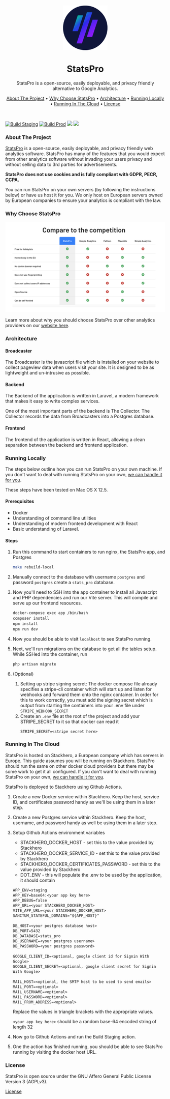 <p align="center">
    <a href="https://StatsPro.io/">
        <img src="https://raw.githubusercontent.com/StatsProIO/StatsPro/master/src/public/images/logo.png" width="140px" />
    </a>
</p>

<h1 align="center">StatsPro</h1>
<p align="center">StatsPro is a open-source, easily deployable, and privacy friendly alternative to Google Analytics.</p>

<p align="center">
  <a href="#about-the-project">About The Project</a> •
  <a href="#why-choose-stats-pro">Why Choose StatsPro</a> •
  <a href="#architecture">Architecture</a> •
  <a href="#running-locally">Running Locally</a> •
  <a href="#running-in-the-cloud">Running In The Cloud</a> •
  <a href="#license">License</a>
</p>  

<br />

[![Build Staging](https://github.com/StatsProIO/StatsPro/actions/workflows/build-staging.yml/badge.svg)](https://github.com/StatsProIO/StatsPro/actions/workflows/build-staging.yml)
[![Build Prod](https://github.com/StatsProIO/StatsPro/actions/workflows/build-prod.yml/badge.svg)](https://github.com/StatsProIO/StatsPro/actions/workflows/build-prod.yml)
![](https://badgen.net/github/commits/StatsProIO/StatsPro)
![](https://badgen.net/github/license/StatsProIO/StatsPro)

### About The Project
[StatsPro](https://statspro.io) is a open-source, easily deployable, and privacy friendly web analytics software. StatsPro has many of the features that you would expect from other analytics software without invading your users privacy and without selling data to 3rd parties for advertisements. 

**StatsPro does not use cookies and is fully compliant with GDPR, PECR, CCPA.**

You can run StatsPro on your own servers (by following the instructions below) or have us host it for you. We only host on European servers owned by European companies to ensure your analytics is compliant with the law.  

### Why Choose StatsPro
![](src/public/images/readme/comparison.png)  

Learn more about why you should choose StatsPro over other analytics providers on our [website here](https://statspro.io).

### Architecture

#### Broadcaster
The Broadcaster is the javascript file which is installed on your website to collect pageview data when users visit your site. It is designed to be as lightweight and un-intrusive as possible.

#### Backend
The Backend of the application is written in Laravel, a modern framework that makes it easy to write complex services.

One of the most important parts of the backend is The Collector. The Collector records the data from Broadcasters into a Postgres database.

#### Frontend
The frontend of the application is written in React, allowing a clean separation between the backend and frontend application.

### Running Locally
The steps below outline how you can run StatsPro on your own machine. If you don't want to deal with running StatsPro on your own, [we can handle it for you](https://statspro.io).

These steps have been tested on Mac OS X 12.5.

#### Prerequisites
* Docker
* Understanding of command line utilities
* Understanding of modern frontend development with React
* Basic understanding of Laravel.

#### Steps
1. Run this command to start containers to run nginx, the StatsPro app, and Postgres
    ```bash
    make rebuild-local
    ```
2. Manually connect to the database with username `postgres` and password `postgres` create a `stats_pro` database.
3. Now you'll need to SSH into the app container to install all Javascript and PHP dependencies and run our Vite server. This will compile and serve up our frontend resources.
    ```bash
    docker-compose exec app /bin/bash
    composer install
    npm install
    npm run dev
    ```
   
4. Now you should be able to visit `localhost` to see StatsPro running.
5. Next, we'll run migrations on the database to get all the tables setup. While SSHed into the container, run
    ```bash
    php artisan migrate
    ```
6. (Optional) 
   1. Setting up stripe signing secret: The docker compose file already specifies a stripe-cli container which will start up and listen for webhooks and forward them onto the nginx container. In order for this to work correctly, you must add the signing secret which is output from starting the containers into your .env file under `STRIPE_WEBHOOK_SECRET`
   2. Create an `.env` file at the root of the project and add your STRIPE_SECRET to it so that docker can read it
      ```
      STRIPE_SECRET=<stripe secret here>
      ```

### Running In The Cloud
StatsPro is hosted on Stackhero, a European company which has servers in Europe. This guide assumes you will be running on Stackhero. StatsPro should run the same on other docker cloud providers but there may be some work to get it all configured. If you don't want to deal with running StatsPro on your own, [we can handle it for you](https://statspro.io).

StatsPro is deployed to Stackhero using Github Actions.

1. Create a new Docker service within Stackhero. Keep the host, service ID, and certificates password handy as we'll be using them in a later step.

2. Create a new Postgres service within Stackhero. Keep the host, username, and password handy as well be using them in a later step.

3. Setup Github Actions environment variables
    * STACKHERO_DOCKER_HOST - set this to the value provided by Stackhero
    * STACKHERO_DOCKER_SERVICE_ID - set this to the value provided by Stackhero
    * STACKHERO_DOCKER_CERTIFICATES_PASSWORD - set this to the value provided by Stackhero
    * DOT_ENV - this will populate the .env to be used by the application, it should contain
    ```
    APP_ENV=staging
    APP_KEY=base64:<your app key here>
    APP_DEBUG=false
    APP_URL=<your STACKHERO_DOCKER_HOST>
    VITE_APP_URL=<your STACKHERO_DOCKER_HOST>
    SANCTUM_STATEFUL_DOMAINS="${APP_HOST}"
    
    DB_HOST=<your postgres database host>
    DB_PORT=5432
    DB_DATABASE=stats_pro
    DB_USERNAME=<your postgres username>
    DB_PASSWORD=<your postgres password>
   
    GOOGLE_CLIENT_ID=<optional, google client id for Signin With Google>
    GOOGLE_CLIENT_SECRET=<optional, google client secret for Signin With Google>
   
    MAIL_HOST=<optional, the SMTP host to be used to send emails>
    MAIL_PORT=<optional>
    MAIL_USERNAME=<optional>
    MAIL_PASSWORD=<optional>
    MAIL_FROM_ADDRESS=<optional>
    ```
    Replace the values in triangle brackets with the appropriate values.
   
    `<your app key here>` should be a random base-64 encoded string of length 32
     
3. Now go to Github Actions and run the Build Staging action.
4. One the action has finished running, you should be able to see StatsPro running by visiting the docker host URL.         

### License
StatsPro is open source under the GNU Affero General Public License Version 3 (AGPLv3).

[License](LICENSE.md)
